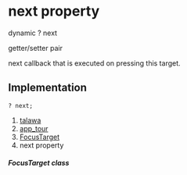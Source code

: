 
<div>

# next property

</div>


dynamic ? next


getter/setter pair




next callback that is executed on pressing this target.



## Implementation

``` language-dart
? next;
```







1.  [talawa](../../index.md)
2.  [app_tour](../../models_app_tour/)
3.  [FocusTarget](../../models_app_tour/FocusTarget-class.md)
4.  next property

##### FocusTarget class







